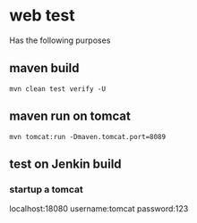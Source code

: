# web test
Has the following purposes

## maven build
```
mvn clean test verify -U
```

## maven run on tomcat
```
mvn tomcat:run -Dmaven.tomcat.port=8089
```

## test on Jenkin build
### startup a tomcat
localhost:18080
username:tomcat
password:123


